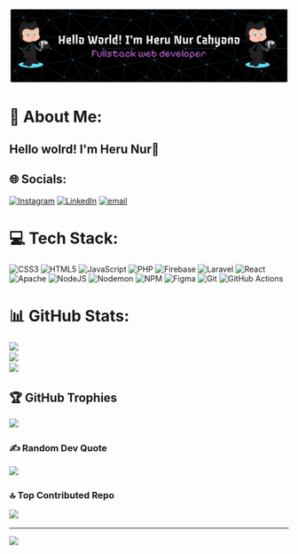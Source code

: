 ![](img/github-header-banner.png)

# 💫 About Me:
## Hello wolrd! I'm Heru Nur👋


## 🌐 Socials:
[![Instagram](https://img.shields.io/badge/Instagram-%23E4405F.svg?logo=Instagram&logoColor=white)](https://instagram.com/https://www.instagram.com/ruleks_15/) [![LinkedIn](https://img.shields.io/badge/LinkedIn-%230077B5.svg?logo=linkedin&logoColor=white)](https://linkedin.com/in/https://www.linkedin.com/in/heru-nur-cahyono-5a9737383/) [![email](https://img.shields.io/badge/Email-D14836?logo=gmail&logoColor=white)](mailto:nurrulex@gmail.com) 

# 💻 Tech Stack:
![CSS3](https://img.shields.io/badge/css3-%231572B6.svg?style=for-the-badge&logo=css3&logoColor=white) ![HTML5](https://img.shields.io/badge/html5-%23E34F26.svg?style=for-the-badge&logo=html5&logoColor=white) ![JavaScript](https://img.shields.io/badge/javascript-%23323330.svg?style=for-the-badge&logo=javascript&logoColor=%23F7DF1E) ![PHP](https://img.shields.io/badge/php-%23777BB4.svg?style=for-the-badge&logo=php&logoColor=white) ![Firebase](https://img.shields.io/badge/firebase-%23039BE5.svg?style=for-the-badge&logo=firebase) ![Laravel](https://img.shields.io/badge/laravel-%23FF2D20.svg?style=for-the-badge&logo=laravel&logoColor=white) ![React](https://img.shields.io/badge/react-%2320232a.svg?style=for-the-badge&logo=react&logoColor=%2361DAFB) ![Apache](https://img.shields.io/badge/apache-%23D42029.svg?style=for-the-badge&logo=apache&logoColor=white) ![NodeJS](https://img.shields.io/badge/node.js-6DA55F?style=for-the-badge&logo=node.js&logoColor=white) ![Nodemon](https://img.shields.io/badge/NODEMON-%23323330.svg?style=for-the-badge&logo=nodemon&logoColor=%BBDEAD) ![NPM](https://img.shields.io/badge/NPM-%23CB3837.svg?style=for-the-badge&logo=npm&logoColor=white) ![Figma](https://img.shields.io/badge/figma-%23F24E1E.svg?style=for-the-badge&logo=figma&logoColor=white) ![Git](https://img.shields.io/badge/git-%23F05033.svg?style=for-the-badge&logo=git&logoColor=white) ![GitHub Actions](https://img.shields.io/badge/github%20actions-%232671E5.svg?style=for-the-badge&logo=githubactions&logoColor=white)
# 📊 GitHub Stats:
![](https://github-readme-stats.vercel.app/api?username=ruleksz&theme=monokai&hide_border=false&include_all_commits=false&count_private=false)<br/>
![](https://nirzak-streak-stats.vercel.app/?user=ruleksz&theme=monokai&hide_border=false)<br/>
![](https://github-readme-stats.vercel.app/api/top-langs/?username=ruleksz&theme=monokai&hide_border=false&include_all_commits=false&count_private=false&layout=compact)

## 🏆 GitHub Trophies
![](https://github-profile-trophy.vercel.app/?username=ruleksz&theme=radical&no-frame=false&no-bg=true&margin-w=4)

### ✍️ Random Dev Quote
![](https://quotes-github-readme.vercel.app/api?type=horizontal&theme=radical)

### 🔝 Top Contributed Repo
![](https://github-contributor-stats.vercel.app/api?username=ruleksz&limit=5&theme=one_dark_pro&combine_all_yearly_contributions=true)

---
[![](https://visitcount.itsvg.in/api?id=ruleksz&icon=0&color=0)](https://visitcount.itsvg.in)

<!-- Proudly created with GPRM ( https://gprm.itsvg.in ) -->

<!-- ## Hello wolrd! I'm Heru Nur👋 -->

<!--
**ruleksz/ruleksz** is a ✨ _special_ ✨ repository because its `README.md` (this file) appears on your GitHub profile.

Here are some ideas to get you started:

- 🔭 I’m currently working on ...
- 🌱 I’m currently learning ...
- 👯 I’m looking to collaborate on ...
- 🤔 I’m looking for help with ...
- 💬 Ask me about ...
- 📫 How to reach me: ...
- 😄 Pronouns: ...
- ⚡ Fun fact: ...
-->

<!-- - 🌱 I’m currently learning **Laravel** Framework -->



<!-- 
### Skills


[![My Skills](https://skillicons.dev/icons?i=html,css,js,php,laravel,react,tailwind,nodejs,npm)](https://skillicons.dev)

#### Connect with me

![https://www.instagram.com/ruleks_15/](https://img.shields.io/badge/Instagram-E4405F?style=for-the-badge&logo=instagram&logoColor=white)
![www.linkedin.com/in/heru-nur-cahyono-5a9737383](    https://img.shields.io/badge/LinkedIn-0077B5?style=for-the-badge&logo=linkedin&logoColor=white)
![nurrulex@gmail.com](https://img.shields.io/badge/Gmail-D14836?style=for-the-badge&logo=gmail&logoColor=white)


#### My Github Stats


![ruleksz's GitHub stats](https://github-readme-stats.vercel.app/api?username=ruleksz&show=reviews,discussions_started,discussions_answered,prs_merged,prs_merged_percentage&show_icons=true&theme=neon) -->